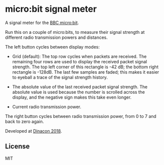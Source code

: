 # micro:bit signal meter

A signal meter for the [BBC micro:bit](http://microbit.org/).

Run this on a couple of micro:bits, to measure their signal strength at
different radio transmission powers and distances.

The left button cycles between display modes:

* Grid (default): The top row cycles when packets are received. The remaining
  four rows are used to display the received packet signal strength. The top
  left corner of this rectangle is -42 dB; the bottom right rectangle is -128dB.
  The last few samples are faded; this makes it easier to eyeball a trace of the
  signal strength history.

* The absolute value of the last received packet signal strength. The absolute
  value is used because the number is scrolled across the display, and the
  negative sign makes this take even longer.

* Current radio transmission power.

The right button cycles between radio transmission power, from 0 to 7 and back
to zero again.

Developed at [Dinacon 2018](https://www.dinacon.org).

## License

MIT
